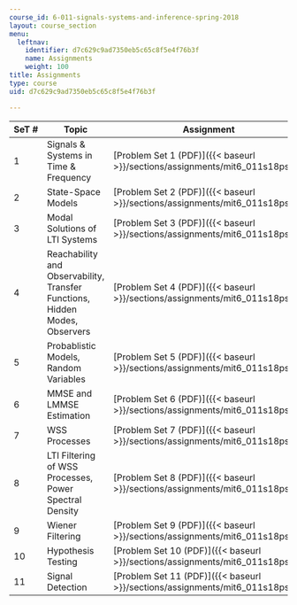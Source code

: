 ```yaml
---
course_id: 6-011-signals-systems-and-inference-spring-2018
layout: course_section
menu:
  leftnav:
    identifier: d7c629c9ad7350eb5c65c8f5e4f76b3f
    name: Assignments
    weight: 100
title: Assignments
type: course
uid: d7c629c9ad7350eb5c65c8f5e4f76b3f

---
```


| SeT # | Topic | Assignment |
| --- | --- | --- |
| 1 | Signals & Systems in Time & Frequency | [Problem Set 1 (PDF)]({{< baseurl >}}/sections/assignments/mit6_011s18ps1) |
| 2 | State-Space Models | [Problem Set 2 (PDF)]({{< baseurl >}}/sections/assignments/mit6_011s18ps2) |
| 3 | Modal Solutions of LTI Systems | [Problem Set 3 (PDF)]({{< baseurl >}}/sections/assignments/mit6_011s18ps3) |
| 4 | Reachability and Observability, Transfer Functions, Hidden Modes, Observers | [Problem Set 4 (PDF)]({{< baseurl >}}/sections/assignments/mit6_011s18ps4) |
| 5 | Probablistic Models, Random Variables | [Problem Set 5 (PDF)]({{< baseurl >}}/sections/assignments/mit6_011s18ps5) |
| 6 | MMSE and LMMSE Estimation | [Problem Set 6 (PDF)]({{< baseurl >}}/sections/assignments/mit6_011s18ps6) |
| 7 | WSS Processes | [Problem Set 7 (PDF)]({{< baseurl >}}/sections/assignments/mit6_011s18ps7) |
| 8 | LTI Filtering of WSS Processes, Power Spectral Density | [Problem Set 8 (PDF)]({{< baseurl >}}/sections/assignments/mit6_011s18ps8) |
| 9 | Wiener Filtering | [Problem Set 9 (PDF)]({{< baseurl >}}/sections/assignments/mit6_011s18ps9) |
| 10 | Hypothesis Testing | [Problem Set 10 (PDF)]({{< baseurl >}}/sections/assignments/mit6_011s18ps10) |
| 11 | Signal Detection | [Problem Set 11 (PDF)]({{< baseurl >}}/sections/assignments/mit6_011s18ps11)